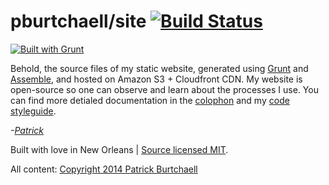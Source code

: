 # pburtchaell/site [![Build Status](https://travis-ci.org/pburtchaell/site.png?branch=master)](https://travis-ci.org/pburtchaell/site)

[![Built with Grunt](https://cdn.gruntjs.com/builtwith.png)](http://gruntjs.com/)

Behold, the source files of my static website, generated using [Grunt][1] and [Assemble][2], and hosted on Amazon S3  + Cloudfront CDN. My website is open-source so one can observe and learn about the processes I use. You can find more detialed documentation in the [colophon][3] and my [code styleguide][4].

[1]: http://gruntjs.com 
[2]: http://assemble.io "Assemble Static Site Generator"
[3]: http://pburtchaell.com/colophon "@pburtchaell's styleguide"
[4]: http://pburtchaell.com/styleguide "@pburtchaell's styleguide"

_-[Patrick](http://twitter.com/pburtchaell)_

Built with love in New Orleans | [Source licensed MIT](http://pb.mit-license.org/).

All content: [Copyright 2014 Patrick Burtchaell](http://pburtchaell.com/legal/)
